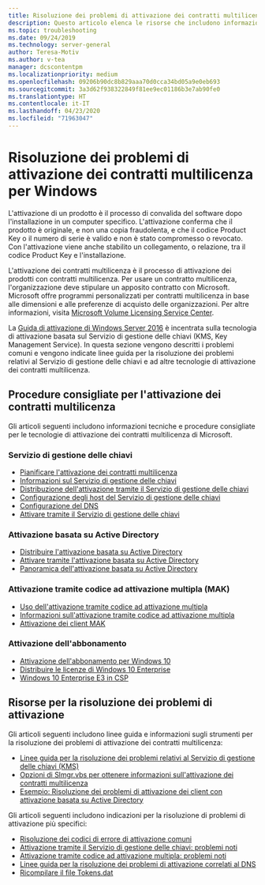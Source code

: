 ```yaml
---
title: Risoluzione dei problemi di attivazione dei contratti multilicenza per Windows
description: Questo articolo elenca le risorse che includono informazioni sulle procedure consigliate per l'attivazione dei contratti multilicenza e sulla risoluzione dei problemi di attivazione
ms.topic: troubleshooting
ms.date: 09/24/2019
ms.technology: server-general
author: Teresa-Motiv
ms.author: v-tea
manager: dcscontentpm
ms.localizationpriority: medium
ms.openlocfilehash: 09206b90dc8b829aaa70d0cca34bd05a9e0eb693
ms.sourcegitcommit: 3a3d62f938322849f81ee9ec01186b3e7ab90fe0
ms.translationtype: HT
ms.contentlocale: it-IT
ms.lasthandoff: 04/23/2020
ms.locfileid: "71963047"
---
```

# <a name="troubleshooting-windows-volume-activation"></a>Risoluzione dei problemi di attivazione dei contratti multilicenza per Windows

L'attivazione di un prodotto è il processo di convalida del software dopo l'installazione in un computer specifico. L'attivazione conferma che il prodotto è originale, e non una copia fraudolenta, e che il codice Product Key o il numero di serie è valido e non è stato compromesso o revocato. Con l'attivazione viene anche stabilito un collegamento, o relazione, tra il codice Product Key e l'installazione.

L'attivazione dei contratti multilicenza è il processo di attivazione dei prodotti con contratti multilicenza. Per usare un contratto multilicenza, l'organizzazione deve stipulare un apposito contratto con Microsoft. Microsoft offre programmi personalizzati per contratti multilicenza in base alle dimensioni e alle preferenze di acquisto delle organizzazioni. Per altre informazioni, visita [Microsoft Volume Licensing Service Center](https://www.microsoft.com/Licensing/servicecenter/default.aspx).

La [Guida di attivazione di Windows Server 2016](server-2016-activation.md) è incentrata sulla tecnologia di attivazione basata sul Servizio di gestione delle chiavi (KMS, Key Management Service). In questa sezione vengono descritti i problemi comuni e vengono indicate linee guida per la risoluzione dei problemi relativi al Servizio di gestione delle chiavi e ad altre tecnologie di attivazione dei contratti multilicenza.

## <a name="best-practices-for-volume-activation"></a>Procedure consigliate per l'attivazione dei contratti multilicenza

Gli articoli seguenti includono informazioni tecniche e procedure consigliate per le tecnologie di attivazione dei contratti multilicenza di Microsoft.

### <a name="key-management-service-kms"></a>Servizio di gestione delle chiavi

- [Pianificare l'attivazione dei contratti multilicenza](https://docs.microsoft.com/windows/deployment/volume-activation/plan-for-volume-activation-client)
- [Informazioni sul Servizio di gestione delle chiavi](https://docs.microsoft.com/previous-versions/tn-archive/ff793434(v=technet.10))
- [Distribuzione dell'attivazione tramite il Servizio di gestione delle chiavi](https://docs.microsoft.com/previous-versions/tn-archive/ff793409%28v=technet.10%29)
- [Configurazione degli host del Servizio di gestione delle chiavi](https://docs.microsoft.com/previous-versions/tn-archive/ff793407%28v%3dtechnet.10%29)
- [Configurazione del DNS](https://docs.microsoft.com/previous-versions/tn-archive/ff793405%28v%3dtechnet.10%29)
- [Attivare tramite il Servizio di gestione delle chiavi](https://docs.microsoft.com/windows/deployment/volume-activation/activate-using-key-management-service-vamt)

### <a name="active-directory-based-activation-adba"></a>Attivazione basata su Active Directory

- [Distribuire l'attivazione basata su Active Directory](https://docs.microsoft.com/previous-versions/windows/it-pro/windows-server-2012-r2-and-2012/dn502534%28v%3Dws.11%29)
- [Attivare tramite l'attivazione basata su Active Directory](https://docs.microsoft.com/windows/deployment/volume-activation/activate-using-active-directory-based-activation-client)
- [Panoramica dell'attivazione basata su Active Directory](https://docs.microsoft.com/windows/deployment/volume-activation/active-directory-based-activation-overview)

### <a name="multiple-activation-key-mak-activation"></a>Attivazione tramite codice ad attivazione multipla (MAK)

- [Uso dell'attivazione tramite codice ad attivazione multipla](https://docs.microsoft.com/previous-versions/tn-archive/ff793438%28v=technet.10%29)
- [Informazioni sull'attivazione tramite codice ad attivazione multipla](https://docs.microsoft.com/previous-versions/tn-archive/ff793435%28v%3dtechnet.10%29)
- [Attivazione dei client MAK](https://docs.microsoft.com/previous-versions/tn-archive/ff793398%28v%3dtechnet.10%29)

### <a name="subscription-activation"></a>Attivazione dell'abbonamento

- [Attivazione dell'abbonamento per Windows 10](https://docs.microsoft.com/windows/deployment/windows-10-subscription-activation)
- [Distribuire le licenze di Windows 10 Enterprise](https://docs.microsoft.com/windows/deployment/deploy-enterprise-licenses)
- [Windows 10 Enterprise E3 in CSP](https://docs.microsoft.com/windows/deployment/windows-10-enterprise-e3-overview)

## <a name="resources-for-troubleshooting-activation-issues"></a>Risorse per la risoluzione dei problemi di attivazione

Gli articoli seguenti includono linee guida e informazioni sugli strumenti per la risoluzione dei problemi di attivazione dei contratti multilicenza:

- [Linee guida per la risoluzione dei problemi relativi al Servizio di gestione delle chiavi (KMS)](activation-troubleshoot-kms-general.md)
- [Opzioni di Slmgr.vbs per ottenere informazioni sull'attivazione dei contratti multilicenza](activation-slmgr-vbs-options.md)
- [Esempio: Risoluzione dei problemi di attivazione dei client con attivazione basata su Active Directory](activation-troubleshoot-adba-clients.md)

Gli articoli seguenti includono indicazioni per la risoluzione di problemi di attivazione più specifici:

- [Risoluzione dei codici di errore di attivazione comuni](activation-error-codes.md)
- [Attivazione tramite il Servizio di gestione delle chiavi: problemi noti](activation-troubleshoot-KMS-issues.md)
- [Attivazione tramite codice ad attivazione multipla: problemi noti](activation-troubleshoot-MAK-issues.md)
- [Linee guida per la risoluzione dei problemi di attivazione correlati al DNS](common-troubleshooting-procedures-kms-dns.md)
- [Ricompilare il file Tokens.dat](activation-rebuild-tokens-dat-file.md)
